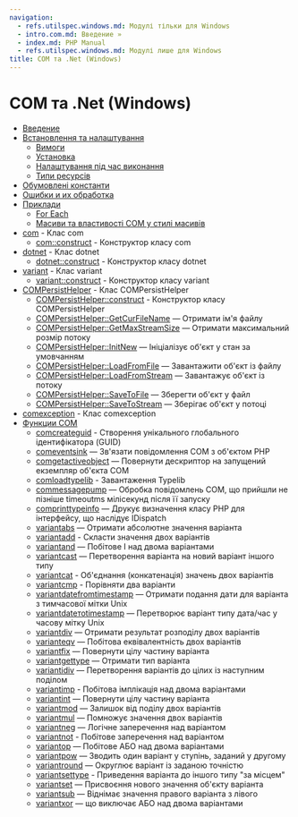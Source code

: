 ```yaml
---
navigation:
  - refs.utilspec.windows.md: Модулі тільки для Windows
  - intro.com.md: Введение »
  - index.md: PHP Manual
  - refs.utilspec.windows.md: Модулі лише для Windows
title: COM та .Net (Windows)
---
```

# COM та .Net (Windows)

-   [Введение](intro.com.md)
-   [Встановлення та налаштування](com.setup.md)
    -   [Вимоги](com.requirements.md)
    -   [Установка](com.installation.md)
    -   [Налаштування під час виконання](com.configuration.md)
    -   [Типи ресурсів](com.resources.md)
-   [Обумовлені константи](com.constants.md)
-   [Ошибки и их обработка](com.error-handling.md)
-   [Приклади](com.examples.md)
    -   [For Each](com.examples.foreach.md)
    -   [Масиви та властивості COM у стилі масивів](com.examples.arrays.md)
-   [com](class.com.md) - Клас com
    -   [com::construct](com.construct.md) - Конструктор класу com
-   [dotnet](class.dotnet.md) - Клас dotnet
    -   [dotnet::construct](dotnet.construct.md) - Конструктор класу dotnet
-   [variant](class.variant.md) - Клас variant
    -   [variant::construct](variant.construct.md) - Конструктор класу variant
-   [COMPersistHelper](class.compersisthelper.md) - Клас COMPersistHelper
    -   [COMPersistHelper::construct](compersisthelper.construct.md) - Конструктор класу COMPersistHelper
    -   [COMPersistHelper::GetCurFileName](compersisthelper.getcurfilename.md) — Отримати ім'я файлу
    -   [COMPersistHelper::GetMaxStreamSize](compersisthelper.getmaxstreamsize.md) — Отримати максимальний розмір потоку
    -   [COMPersistHelper::InitNew](compersisthelper.initnew.md) — Ініціалізує об'єкт у стан за умовчанням
    -   [COMPersistHelper::LoadFromFile](compersisthelper.loadfromfile.md) — Завантажити об'єкт із файлу
    -   [COMPersistHelper::LoadFromStream](compersisthelper.loadfromstream.md) — Завантажує об'єкт із потоку
    -   [COMPersistHelper::SaveToFile](compersisthelper.savetofile.md) — Зберегти об'єкт у файл
    -   [COMPersistHelper::SaveToStream](compersisthelper.savetostream.md) — Зберігає об'єкт у потоці
-   [comexception](class.com-exception.md) - Клас comexception
-   [Функции COM](ref.com.md)
    -   [comcreateguid](function.com-create-guid.md) - Створення унікального глобального ідентифікатора (GUID)
    -   [comeventsink](function.com-event-sink.md) — Зв'язати повідомлення COM з об'єктом PHP
    -   [comgetactiveobject](function.com-get-active-object.md) — Повернути дескриптор на запущений екземпляр об'єкта COM
    -   [comloadtypelib](function.com-load-typelib.md) - Завантаження Typelib
    -   [commessagepump](function.com-message-pump.md) — Обробка повідомлень COM, що прийшли не пізніше timeoutms мілісекунд після її запуску
    -   [comprinttypeinfo](function.com-print-typeinfo.md) — Друкує визначення класу PHP для інтерфейсу, що наслідує IDispatch
    -   [variantabs](function.variant-abs.md) — Отримати абсолютне значення варіанта
    -   [variantadd](function.variant-add.md) - Скласти значення двох варіантів
    -   [variantand](function.variant-and.md) — Побітове І над двома варіантами
    -   [variantcast](function.variant-cast.md) — Перетворення варіанта на новий варіант іншого типу
    -   [variantcat](function.variant-cat.md) - Об'єднання (конкатенація) значень двох варіантів
    -   [variantcmp](function.variant-cmp.md) - Порівняти два варіанти
    -   [variantdatefromtimestamp](function.variant-date-from-timestamp.md) — Отримати подання дати для варіанта з тимчасової мітки Unix
    -   [variantdateтоtimestamp](function.variant-date-to-timestamp.md) — Перетворює варіант типу дата/час у часову мітку Unix
    -   [variantdiv](function.variant-div.md) — Отримати результат розподілу двох варіантів
    -   [varianteqv](function.variant-eqv.md) — Побітова еквівалентність двох варіантів
    -   [variantfix](function.variant-fix.md) — Повернути цілу частину варіанта
    -   [variantgettype](function.variant-get-type.md) — Отримати тип варіанта
    -   [variantidiv](function.variant-idiv.md) — Перетворення варіантів до цілих із наступним поділом
    -   [variantimp](function.variant-imp.md) - Побітова імплікація над двома варіантами
    -   [variantint](function.variant-int.md) — Повернути цілу частину варіанта
    -   [variantmod](function.variant-mod.md) — Залишок від поділу двох варіантів
    -   [variantmul](function.variant-mul.md) — Помножує значення двох варіантів
    -   [variantneg](function.variant-neg.md) — Логічне заперечення над варіантом
    -   [variantnot](function.variant-not.md) - Побітове заперечення над варіантом
    -   [variantор](function.variant-or.md) — Побітове АБО над двома варіантами
    -   [variantpow](function.variant-pow.md) — Зводить один варіант у ступінь, заданий у другому
    -   [variantround](function.variant-round.md) — Округлює варіант із заданою точністю
    -   [variantsettype](function.variant-set-type.md) - Приведення варіанта до іншого типу "за місцем"
    -   [variantset](function.variant-set.md) — Присвоєння нового значення об'єкту варіанта
    -   [variantsub](function.variant-sub.md) — Віднімає значення правого варіанта з лівого
    -   [variantxor](function.variant-xor.md) — що виключає АБО над двома варіантами
